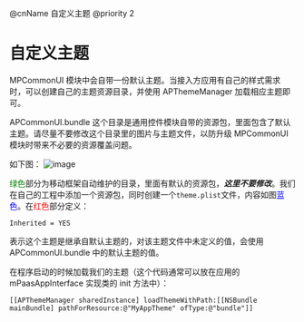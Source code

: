 @cnName 自定义主题
@priority 2

# 自定义主题

MPCommonUI 模块中会自带一份默认主题。当接入方应用有自己的样式需求时，可以创建自己的主题资源目录，并使用 APThemeManager 加载相应主题即可。

APCommonUI.bundle 这个目录是通用控件模块自带的资源包，里面包含了默认主题。请尽量不要修改这个目录里的图片与主题文件，以防升级 MPCommonUI 模块时带来不必要的资源覆盖问题。

如下图：
![image](https://os.alipayobjects.com/rmsportal/OvRDrtKsfQFEdLQ.png)

<font color=green>绿色</font>部分为移动框架自动维护的目录，里面有默认的资源包，___这里不要修改___。我们在自己的工程中添加一个资源包，同时创建一个`theme.plist`文件，内容如图<font color=blue>蓝色</font>。在<font color=red>红色</font>部分定义：

```
Inherited = YES
```
表示这个主题是继承自默认主题的，对该主题文件中未定义的值，会使用 APCommonUI.bundle 中的默认主题的值。

在程序启动的时候加载我们的主题（这个代码通常可以放在应用的 mPaasAppInterface 实现类的 init 方法中）：

```
[[APThemeManager sharedInstance] loadThemeWithPath:[[NSBundle mainBundle] pathForResource:@"MyAppTheme" ofType:@"bundle"]]
```